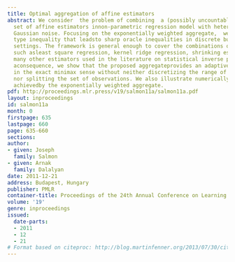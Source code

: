 ```yaml
---
title: Optimal aggregation of affine estimators
abstract: We consider  the problem of combining  a (possibly uncountably infinite)
  set of affine estimators innon-parametric regression model with heteroscedastic
  Gaussian noise. Focusing on the exponentially weighted aggregate,  we prove a PAC-Bayesian
  type inequality that leadsto sharp oracle inequalities in discrete but also in continuous
  settings. The framework is general enough to cover the combinations of various procedures
  such asleast square regression, kernel ridge regression, shrinking estimators and
  many other estimators used in the literature on statistical inverse problems. As
  aconsequence, we show that the proposed aggregateprovides an adaptive estimator
  in the exact minimax sense without neither discretizing the range of tuningparameters
  nor splitting the set of observations. We also illustrate numerically the good performance
  achievedby the exponentially weighted aggregate.
pdf: http://proceedings.mlr.press/v19/salmon11a/salmon11a.pdf
layout: inproceedings
id: salmon11a
month: 0
firstpage: 635
lastpage: 660
page: 635-660
sections: 
author:
- given: Joseph
  family: Salmon
- given: Arnak
  family: Dalalyan
date: 2011-12-21
address: Budapest, Hungary
publisher: PMLR
container-title: Proceedings of the 24th Annual Conference on Learning Theory
volume: '19'
genre: inproceedings
issued:
  date-parts:
  - 2011
  - 12
  - 21
# Format based on citeproc: http://blog.martinfenner.org/2013/07/30/citeproc-yaml-for-bibliographies/
---
```

